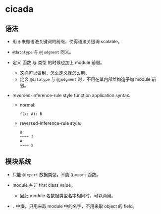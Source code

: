 # cicada

## 语法

- 用 `@` 来做语法关键词的前缀，使得语法关键词 scalable。

- `@datatype` 与 `@judgment` 同义。

- 定义 函数 与 类型 的时候也加上 module 前缀。
  - 这样可以做到，怎么定义就怎么用。
  - 定义 `@datatype` 与 `@judgment` 时，不用在其内部给构造子加 module 前缀。

- reversed-inference-rule style function application syntax.
  - normal:
    ```
    f(x: A): B
    ```
  - reversed-inference-rule style:
    ```
    B
    ~~~~ f
    A
    ~~~~ x
    ```

## 模块系统

- 只能 `@import` 数据类型。不能 `@import` 函数。

- module 并非 first class value。
  - 因此 module 名数据类型名字相同时，可以两用。

- `.` 中缀，只用来取 module 中的名字，不用来取 object 的 field。
